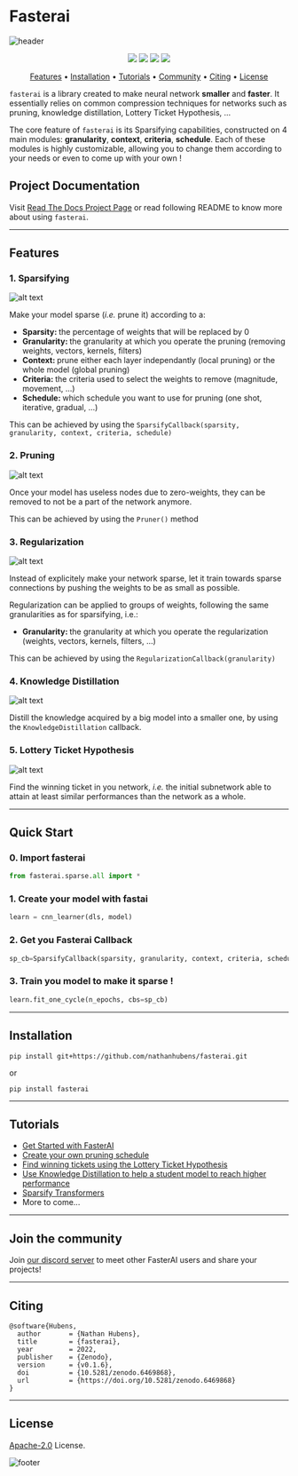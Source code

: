 # Fasterai



![header](https://capsule-render.vercel.app/api?type=waving&color=008080&height=300&section=header&text=fasterai%20&fontSize=90&animation=fadeIn&fontAlignY=38&desc=A%20Library%20to%20make%20smaller%20and%20faster%20neural%20networks&descAlignY=51&descAlign=62)

<p align="center">
    <a href="https://pypi.org/project/fasterai/"><img src="https://img.shields.io/pypi/v/fasterai?color=black"></a>
    <a href="https://pypi.org/project/fasterai/"><img src="https://static.pepy.tech/personalized-badge/fasterai?color=black&period=total&units=international_system&left_color=grey&right_color=black&left_text=downloads"></a>
    <a href="https://opensource.org/licenses/MIT"><img src="https://img.shields.io/github/license/nathanhubens/fasterai?color=black"></a>
    <a href="https://pypi.org/project/fasterai/"><img src="https://img.shields.io/badge/DOI-10.5281%2Fzenodo.6469868-y?color=black"></a>
</p>






<p align="center">
  <a href="#features">Features</a> •
  <a href="#installation">Installation</a> •
  <a href="#tutorials">Tutorials</a> •
  <a href="#join-the-community">Community</a> •
  <a href="#citing">Citing</a> •
  <a href="#license">License</a>
</p>

`fasterai` is a library created to make neural network **smaller** and **faster**. It essentially relies on common compression techniques for networks such as pruning, knowledge distillation, Lottery Ticket Hypothesis, ...

The core feature of `fasterai` is its Sparsifying capabilities, constructed on 4 main modules: **granularity**, **context**, **criteria**, **schedule**. Each of these modules is highly customizable, allowing you to change them according to your needs or even to come up with your own !

## Project Documentation

Visit [Read The Docs Project Page](https://nathanhubens.github.io/fasterai/) or read following README to know more about using `fasterai`.

---

##  Features

### 1. Sparsifying

![alt text](nbs/imgs/sparsification.png "Sparsification")

Make your model sparse (*i.e.* prune it) according to a:
- <b>Sparsity: </b> the percentage of weights that will be replaced by 0
- <b>Granularity: </b> the granularity at which you operate the pruning (removing weights, vectors, kernels, filters)
- <b>Context: </b> prune either each layer independantly (local pruning) or the whole model (global pruning)
- <b>Criteria: </b> the criteria used to select the weights to remove (magnitude, movement, ...)
- <b>Schedule: </b> which schedule you want to use for pruning (one shot, iterative, gradual, ...)

This can be achieved by using the `SparsifyCallback(sparsity, granularity, context, criteria, schedule)`

### 2. Pruning

![alt text](nbs/imgs/pruning_readme.png "Pruning")

Once your model has useless nodes due to zero-weights, they can be removed to not be a part of the network anymore.

This can be achieved by using the `Pruner()` method

### 3. Regularization

![alt text](nbs/imgs/regularization.png "Regularization")

Instead of explicitely make your network sparse, let it train towards sparse connections by pushing the weights to be as small as possible.

Regularization can be applied to groups of weights, following the same granularities as for sparsifying, i.e.:
- <b>Granularity: </b> the granularity at which you operate the regularization (weights, vectors, kernels, filters, ...)

This can be achieved by using the `RegularizationCallback(granularity)`

### 4. Knowledge Distillation

![alt text](nbs/imgs/distillation.png "Distillation")

Distill the knowledge acquired by a big model into a smaller one, by using the `KnowledgeDistillation` callback.

### 5. Lottery Ticket Hypothesis

![alt text](nbs/imgs/LTH.png "Lottery Ticket Hypothesis")

Find the winning ticket in you network, *i.e.* the initial subnetwork able to attain at least similar performances than the network as a whole.

---

##  Quick Start

### 0. Import fasterai

```python
from fasterai.sparse.all import *
```

### 1. Create your model with fastai

```python
learn = cnn_learner(dls, model)
```

### 2. Get you Fasterai Callback

```python
sp_cb=SparsifyCallback(sparsity, granularity, context, criteria, schedule)
```

### 3. Train you model to make it sparse !

```python
learn.fit_one_cycle(n_epochs, cbs=sp_cb)
```

---

##  Installation


```
pip install git+https://github.com/nathanhubens/fasterai.git
```

or 

```
pip install fasterai
```

---

## Tutorials

- [Get Started with FasterAI](https://nathanhubens.github.io/fasterai/quickstart.html)
- [Create your own pruning schedule](https://nathanhubens.github.io/fasterai/tutorial.schedules.html)
- [Find winning tickets using the Lottery Ticket Hypothesis](https://nathanhubens.github.io/fasterai/tutorial.lottery_ticket.html)
- [Use Knowledge Distillation to help a student model to reach higher performance](https://nathanhubens.github.io/fasterai/tutorial.knowledge_distillation.html)
- [Sparsify Transformers](https://nathanhubens.github.io/fasterai/tutorial.transformers.html)
- More to come...

---

## Join the community

Join [our discord server](https://discord.gg/32BwhJSB9u) to meet other FasterAI users and share your projects!

---

##  Citing
```
@software{Hubens,
  author       = {Nathan Hubens},
  title        = {fasterai},
  year         = 2022,
  publisher    = {Zenodo},
  version      = {v0.1.6},
  doi          = {10.5281/zenodo.6469868},
  url          = {https://doi.org/10.5281/zenodo.6469868}
}
```

---

## License

[Apache-2.0](https://www.apache.org/licenses/) License.

![footer](https://capsule-render.vercel.app/api?type=waving&color=008080&height=100&section=footer)

